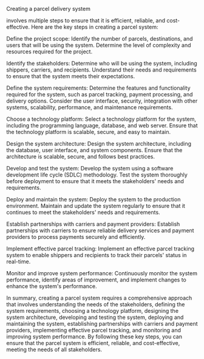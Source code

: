 Creating a parcel delivery system

involves multiple steps to ensure that it is efficient, reliable, and cost-effective. Here are the key steps in creating a parcel system:

Define the project scope: Identify the number of parcels, destinations, and users that will be using the system. Determine the level of complexity and resources required for the project.

Identify the stakeholders: Determine who will be using the system, including shippers, carriers, and recipients. Understand their needs and requirements to ensure that the system meets their expectations.

Define the system requirements: Determine the features and functionality required for the system, such as parcel tracking, payment processing, and delivery options. Consider the user interface, security, integration with other systems, scalability, performance, and maintenance requirements.

Choose a technology platform: Select a technology platform for the system, including the programming language, database, and web server. Ensure that the technology platform is scalable, secure, and easy to maintain.

Design the system architecture: Design the system architecture, including the database, user interface, and system components. Ensure that the architecture is scalable, secure, and follows best practices.

Develop and test the system: Develop the system using a software development life cycle (SDLC) methodology. Test the system thoroughly before deployment to ensure that it meets the stakeholders' needs and requirements.

Deploy and maintain the system: Deploy the system to the production environment. Maintain and update the system regularly to ensure that it continues to meet the stakeholders' needs and requirements.

Establish partnerships with carriers and payment providers: Establish partnerships with carriers to ensure reliable delivery services and payment providers to process payments securely and efficiently.

Implement effective parcel tracking: Implement an effective parcel tracking system to enable shippers and recipients to track their parcels' status in real-time.

Monitor and improve system performance: Continuously monitor the system performance, identify areas of improvement, and implement changes to enhance the system's performance.

In summary, creating a parcel system requires a comprehensive approach that involves understanding the needs of the stakeholders, defining the system requirements, choosing a technology platform, designing the system architecture, developing and testing the system, deploying and maintaining the system, establishing partnerships with carriers and payment providers, implementing effective parcel tracking, and monitoring and improving system performance. By following these key steps, you can ensure that the parcel system is efficient, reliable, and cost-effective, meeting the needs of all stakeholders.



